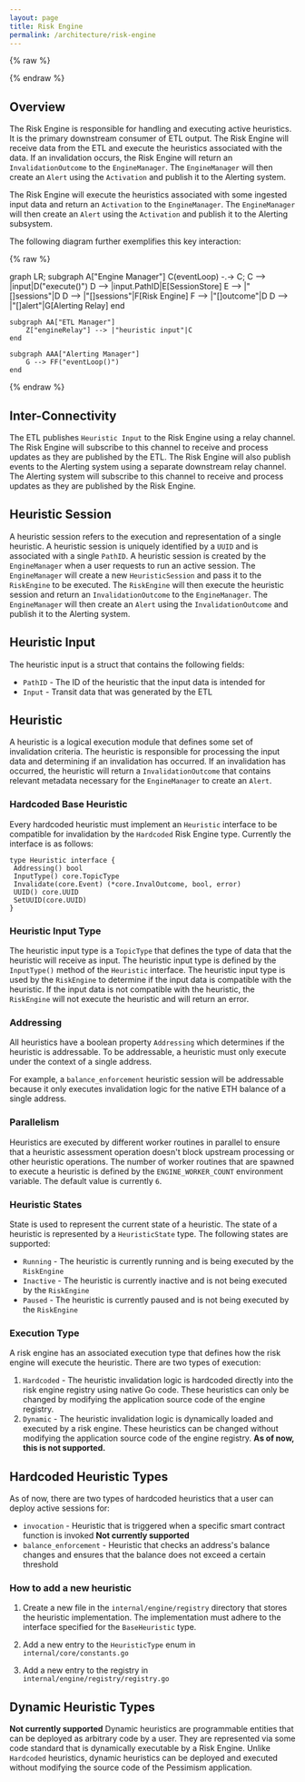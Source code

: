 ```yaml
---
layout: page
title: Risk Engine
permalink: /architecture/risk-engine
---
```


{% raw %}
<script src="https://cdn.jsdelivr.net/npm/mermaid@10.3.0/dist/mermaid.min.js"></script>
{% endraw %}

## Overview

The Risk Engine is responsible for handling and executing active heuristics. It is the primary downstream consumer of ETL output. The Risk Engine will receive data from the ETL and execute the heuristics associated with the data. If an invalidation occurs, the Risk Engine will return an `InvalidationOutcome` to the `EngineManager`. The `EngineManager` will then create an `Alert` using the `Activation` and publish it to the Alerting system.

The Risk Engine will execute the heuristics associated with some ingested input data and return an `Activation` to the `EngineManager`. The `EngineManager` will then create an `Alert` using the `Activation` and publish it to the Alerting subsystem.

The following diagram further exemplifies this key interaction:

{% raw %}
<div class="mermaid">
graph LR;
    subgraph A["Engine Manager"]
        C(eventLoop) -.->  C;
        C --> |input|D("execute()")
        D --> |input.PathID|E[SessionStore]
        E --> |"[]sessions"|D
        D --> |"[]sessions"|F[Risk Engine]
        F --> |"[]outcome"|D
        D --> |"[]alert"|G[Alerting Relay]
    end

    subgraph AA["ETL Manager"]
        Z["engineRelay"] --> |"heuristic input"|C
    end

    subgraph AAA["Alerting Manager"]
        G --> FF("eventLoop()")
    end
</div>
{% endraw %}

## Inter-Connectivity

The ETL publishes `Heuristic Input` to the Risk Engine using a relay channel. The Risk Engine will subscribe to this channel to receive and process updates as they are published by the ETL. The Risk Engine will also publish events to the Alerting system using a separate downstream relay channel. The Alerting system will subscribe to this channel to receive and process updates as they are published by the Risk Engine.

## Heuristic Session

A heuristic session refers to the execution and representation of a single heuristic. A heuristic session is uniquely identified by a `UUID` and is associated with a single `PathID`. A heuristic session is created by the `EngineManager` when a user requests to run an active session. The `EngineManager` will create a new `HeuristicSession` and pass it to the `RiskEngine` to be executed. The `RiskEngine` will then execute the heuristic session and return an `InvalidationOutcome` to the `EngineManager`. The `EngineManager` will then create an `Alert` using the `InvalidationOutcome` and publish it to the Alerting system.

## Heuristic Input

The heuristic input is a struct that contains the following fields:

* `PathID` - The ID of the heuristic that the input data is intended for
* `Input` - Transit data that was generated by the ETL

## Heuristic

A heuristic is a logical execution module that defines some set of invalidation criteria. The heuristic is responsible for processing the input data and determining if an invalidation has occurred. If an invalidation has occurred, the heuristic will return a `InvalidationOutcome` that contains relevant metadata necessary for the `EngineManager` to create an `Alert`.

### Hardcoded Base Heuristic

Every hardcoded heuristic must implement an `Heuristic` interface to be compatible for invalidation by the `Hardcoded` Risk Engine type. Currently the interface is as follows:

```
type Heuristic interface {
 Addressing() bool
 InputType() core.TopicType
 Invalidate(core.Event) (*core.InvalOutcome, bool, error)
 UUID() core.UUID
 SetUUID(core.UUID)
}

```

### Heuristic Input Type

The heuristic input type is a `TopicType` that defines the type of data that the heuristic will receive as input. The heuristic input type is defined by the `InputType()` method of the `Heuristic` interface. The heuristic input type is used by the `RiskEngine` to determine if the input data is compatible with the heuristic. If the input data is not compatible with the heuristic, the `RiskEngine` will not execute the heuristic and will return an error.

### Addressing

All heuristics have a boolean property `Addressing` which determines if the heuristic is addressable. To be addressable, a heuristic must only execute under the context of a single address.

For example, a `balance_enforcement` heuristic session will be addressable because it only executes invalidation logic for the native ETH balance of a single address.

### Parallelism
Heuristics are executed by different worker routines in parallel to ensure that a heuristic assessment operation doesn't block upstream processing or other heuristic operations. The number of worker routines that are spawned to execute a heuristic is defined by the `ENGINE_WORKER_COUNT` environment variable. The default value is currently `6`.


### Heuristic States

State is used to represent the current state of a heuristic. The state of a heuristic is represented by a `HeuristicState` type. The following states are supported:

* `Running` - The heuristic is currently running and is being executed by the `RiskEngine`
* `Inactive` - The heuristic is currently inactive and is not being executed by the `RiskEngine`
* `Paused` - The heuristic is currently paused and is not being executed by the `RiskEngine`

### Execution Type

A risk engine has an associated execution type that defines how the risk engine will execute the heuristic. There are two types of execution:

1. `Hardcoded` - The heuristic invalidation logic is hardcoded directly into the risk engine registry using native Go code. These heuristics can only be changed by modifying the application source code of the engine registry.
2. `Dynamic` - The heuristic invalidation logic is dynamically loaded and executed by a risk engine. These heuristics can be changed without modifying the application source code of the engine registry.
**As of now, this is not supported.**

## Hardcoded Heuristic Types

As of now, there are two types of hardcoded heuristics that a user can deploy active sessions for:

* `invocation` - Heuristic that is triggered when a specific smart contract function is invoked **Not currently supported**
* `balance_enforcement` - Heuristic that checks an address's balance changes and ensures that the balance does not exceed a certain threshold

### How to add a new heuristic

1. Create a new file in the `internal/engine/registry` directory that stores the heuristic implementation. The implementation must adhere to the interface specified for the `BaseHeuristic` type.

2. Add a new entry to the `HeuristicType` enum in `internal/core/constants.go`
3. Add a new entry to the registry in `internal/engine/registry/registry.go`

## Dynamic Heuristic Types

**Not currently supported**
Dynamic heuristics are programmable entities that can be deployed as arbitrary code by a user. They are represented via some code standard that is dynamically executable by a Risk Engine. Unlike `Hardcoded` heuristics, dynamic heuristics can be deployed and executed without modifying the source code of the Pessimism application.
